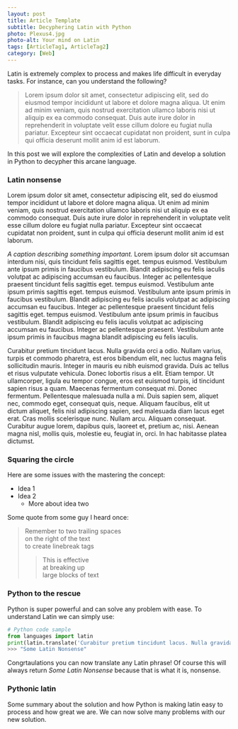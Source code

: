 ```yaml
---
layout: post
title: Article Template
subtitle: Decyphering Latin with Python
photo: Plexus4.jpg
photo-alt: Your mind on Latin
tags: [ArticleTag1, ArticleTag2]
category: [Web]
---
```


Latin is extremely complex to process and makes life difficult in everyday tasks. For instance, can you understand the following?

> Lorem ipsum dolor sit amet, consectetur adipiscing elit, sed do eiusmod tempor incididunt ut labore et dolore magna aliqua. Ut enim ad minim veniam, quis nostrud exercitation ullamco laboris nisi ut aliquip ex ea commodo consequat. Duis aute irure dolor in reprehenderit in voluptate velit esse cillum dolore eu fugiat nulla pariatur. Excepteur sint occaecat cupidatat non proident, sunt in culpa qui officia deserunt mollit anim id est laborum.

In this post we will explore the complexities of Latin and develop a solution in Python to decypher this arcane language.

### Latin nonsense

Lorem ipsum dolor sit amet, consectetur adipiscing elit, sed do eiusmod tempor incididunt ut labore et dolore magna aliqua. Ut enim ad minim veniam, quis nostrud exercitation ullamco laboris nisi ut aliquip ex ea commodo consequat. Duis aute irure dolor in reprehenderit in voluptate velit esse cillum dolore eu fugiat nulla pariatur. Excepteur sint occaecat cupidatat non proident, sunt in culpa qui officia deserunt mollit anim id est laborum. 


<p>
<span class="image right" style="max-width:350px;"><img src="{{ 'assets/images/two_sources_2_4k.jpg' | relative_url }}" alt="" class="image fit" /><i>A caption describing something important.</i></span>
Lorem ipsum dolor sit accumsan interdum nisi, quis tincidunt felis sagittis eget. tempus euismod. Vestibulum ante ipsum primis in faucibus vestibulum. Blandit adipiscing eu felis iaculis volutpat ac adipiscing accumsan eu faucibus. Integer ac pellentesque praesent tincidunt felis sagittis eget. tempus euismod. Vestibulum ante ipsum primis sagittis eget. tempus euismod. Vestibulum ante ipsum primis in faucibus vestibulum. Blandit adipiscing eu felis iaculis volutpat ac adipiscing accumsan eu faucibus. Integer ac pellentesque praesent tincidunt felis sagittis eget. tempus euismod. Vestibulum ante ipsum primis in faucibus vestibulum. Blandit adipiscing eu felis iaculis volutpat ac adipiscing accumsan eu faucibus. Integer ac pellentesque praesent. Vestibulum ante ipsum primis in faucibus magna blandit adipiscing eu felis iaculis.</p>


Curabitur pretium tincidunt lacus. Nulla gravida orci a odio. Nullam varius, turpis et commodo pharetra, est eros bibendum elit, nec luctus magna felis sollicitudin mauris. Integer in mauris eu nibh euismod gravida. Duis ac tellus et risus vulputate vehicula. Donec lobortis risus a elit. Etiam tempor. Ut ullamcorper, ligula eu tempor congue, eros est euismod turpis, id tincidunt sapien risus a quam. Maecenas fermentum consequat mi. Donec fermentum. Pellentesque malesuada nulla a mi. Duis sapien sem, aliquet nec, commodo eget, consequat quis, neque. Aliquam faucibus, elit ut dictum aliquet, felis nisl adipiscing sapien, sed malesuada diam lacus eget erat. Cras mollis scelerisque nunc. Nullam arcu. Aliquam consequat. Curabitur augue lorem, dapibus quis, laoreet et, pretium ac, nisi. Aenean magna nisl, mollis quis, molestie eu, feugiat in, orci. In hac habitasse platea dictumst.


### Squaring the circle

Here are some issues with the mastering the concept:

- Idea 1
- Idea 2
  - More about idea two

Some quote from some guy I heard once:
 
> Remember to two trailing spaces  
> on the right of the text  
> to create linebreak tags  
>> This is effective  
>> at breaking up  
>> large blocks
>> of text  
 

### Python to the rescue
 
Python is super powerful and can solve any problem with ease. To understand Latin we can simply use:

```python
# Python code sample
from languages import latin
print(latin.translate('Curabitur pretium tincidunt lacus. Nulla gravida orci a odio.')
>>> "Some Latin Nonsense"
```

Congrtaulations you can now translate any Latin phrase! Of course this will always return *Some Latin Nonsense* because that is what it is, nonsense.


### Pythonic latin

Some summary about the solution and how Python is making latin easy to process and how great we are. We can now solve many problems with our new solution.


